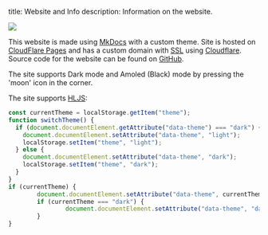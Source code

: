 title: Website and Info
description: Information on the website.

![](https://fontmeme.com/permalink/211008/eefe45107b1d0bb6ef25810f3cbb3e4e.png)

This website is made using [MkDocs](https://www.mkdocs.org/) with a custom theme. Site is hosted on [CloudFlare Pages](https://pages.cloudflare.com/) and has a custom domain with [SSL](https://www.ssl.com/faqs/faq-what-is-ssl/) using [Cloudflare](https://www.cloudflare.com/). Source code for the website can be found on [GitHub](https://github.com/naoisehayes/SweetNGame).

The site supports Dark mode and Amoled (Black) mode by pressing the 'moon' icon in the corner.

The site supports [HLJS](https://highlightjs.org/):

```js
const currentTheme = localStorage.getItem("theme");
function switchTheme() {
  if (document.documentElement.getAttribute("data-theme") === "dark") {
    document.documentElement.setAttribute("data-theme", "light");
    localStorage.setItem("theme", "light");
  } else {
    document.documentElement.setAttribute("data-theme", "dark");
    localStorage.setItem("theme", "dark");
  }
}
if (currentTheme) {
        document.documentElement.setAttribute("data-theme", currentTheme);
        if (currentTheme === "dark") {
                document.documentElement.setAttribute("data-theme", "dark");
        }
}

```
